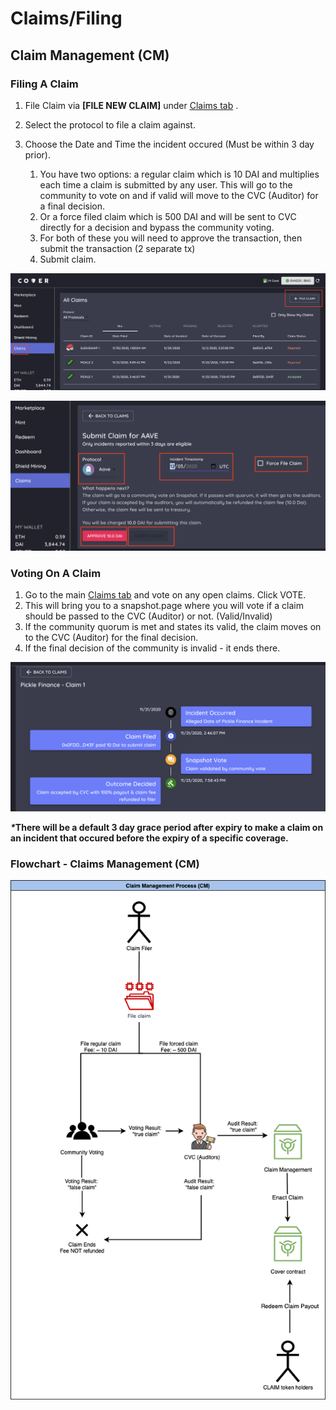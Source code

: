 # Claims/Filing

## **Claim Management \(CM\)**

### Filing A Claim

1. File Claim via **\[FILE NEW CLAIM\]** under [Claims tab](https://app.coverprotocol.com/app/claim) .
2. Select the protocol to file a claim against.
3. Choose the Date and Time the incident occured \(Must be within 3 day prior\).

   1. You have two options: a regular claim which is 10 DAI and multiplies each time a claim is submitted by any user. This will go to the community to vote on and if valid will move to the CVC \(Auditor\) for a final decision.
   2. Or a force filed claim which is 500 DAI and will be sent to CVC directly for a decision and bypass the community voting.
   3. For both of these you will need to approve the transaction, then submit the transaction \(2 separate tx\)
   4. Submit claim.

![](../.gitbook/assets/screen-shot-2020-12-02-at-11.11.26-pm.png)

![](../.gitbook/assets/screen-shot-2020-12-02-at-11.12.01-pm.png)

### Voting On A Claim

1. Go to the main [Claims tab](https://app.coverprotocol.com/app/claim) and vote on any open claims. Click VOTE.
2. This will bring you to a snapshot.page where you will vote if a claim should be passed to the CVC \(Auditor\) or not. \(Valid/Invalid\)
3. If the community quorum is met and states its valid, the claim moves on to the CVC \(Auditor\) for the final decision.
4. If the final decision of the community is invalid - it ends there.

![](../.gitbook/assets/screen-shot-2020-12-02-at-11.13.47-pm.png)

_**\***_**There will be a default 3 day grace period after expiry to make a claim on an incident that occured before the expiry of a specific coverage.**

###                                        Flowchart - Claims Management \(CM\)

![](../.gitbook/assets/6.png)

